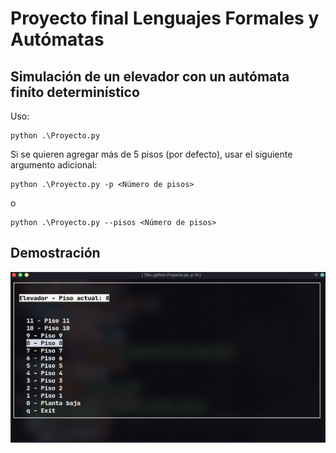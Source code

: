 # Proyecto final Lenguajes Formales y Autómatas

## Simulación de un elevador con un autómata finíto determinístico

Uso: 
    
    python .\Proyecto.py

Si se quieren agregar más de 5 pisos (por defecto), usar el siguiente
argumento adicional:

    python .\Proyecto.py -p <Número de pisos>

o

    python .\Proyecto.py --pisos <Número de pisos>

## Demostración

![Demostracion](./docs/elevador.gif)